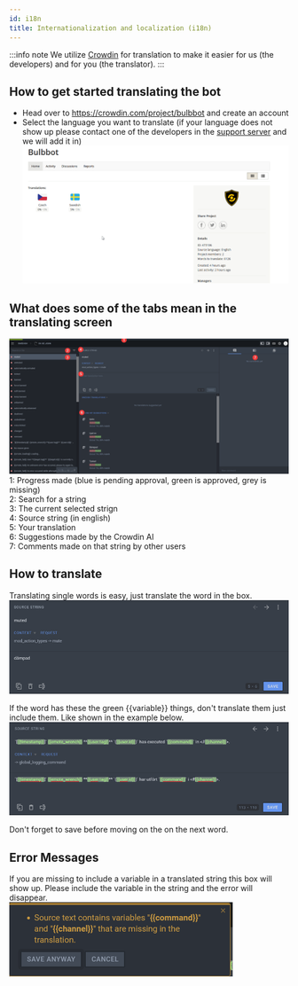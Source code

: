 ```yaml
---
id: i18n
title: Internationalization and localization (i18n)
---
```


:::info note
We utilize [Crowdin](https://crowdin.com/) for translation to make it easier for us (the developers) and for you (the translator).
:::


## How to get started translating the bot
- Head over to https://crowdin.com/project/bulbbot and create an account
- Select the language you want to translate (if your language does not show up please contact one of the developers in the [support server](https://bulbbot.rocks/discord) and we will add it in)
![Select_Language](./assets/Community/i18n_Select_Language.gif)

## What does some of the tabs mean in the translating screen
![Translating_Screen](./assets/Community/Translating_Screen.png)
1: Progress made (blue is pending approval, green is approved, grey is missing)  
2: Search for a string  
3: The current selected strign   
4: Source string (in english)  
5: Your translation  
6: Suggestions made by the Crowdin AI  
7: Comments made on that string by other users  

## How to translate
Translating single words is easy, just translate the word in the box.
![Translating_Screen_Word](./assets/Community/Translating_Screen_Word.png)

If the word has these the green {{variable}} things, don't translate them just include them. Like shown in the example below.
![Translating_Screen_Word_Variables](./assets/Community/Translating_Screen_Word_Variables.png)

Don't forget to save before moving on the on the next word.


## Error Messages
If you are missing to include a variable in a translated string this box will show up. Please include the variable in the string and the error will disappear.  
![Error_Missing_Variables](assets/Community/Error_Missing_Variables.png)